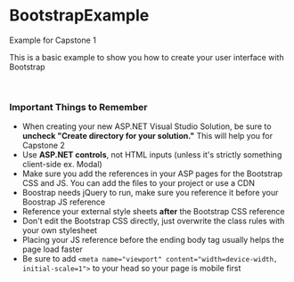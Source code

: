 # BootstrapExample
Example for Capstone 1

<p>This is a basic example to show you how to create your user interface with Bootstrap</p>
<br>
<h3>Important Things to Remember</h3>
<ul>
	<li>When creating your new ASP.NET Visual Studio Solution, be sure to <strong>uncheck "Create directory for your solution."</strong> This will help you for Capstone 2</li>
	<li>Use <strong>ASP.NET controls</strong>, not HTML inputs (unless it's strictly something client-side ex. Modal)</li>
	<li>Make sure you add the references in your ASP pages for the Bootstrap CSS and JS. You can add the files to your project or use a CDN</li>
	<li>Boostrap needs jQuery to run, make sure you reference it before your Boostrap JS reference</li>
	<li>Reference your external style sheets <strong>after</strong> the Bootstrap CSS reference</li>
	<li>Don't edit the Bootstrap CSS directly, just overwrite the class rules with your own stylesheet</li>
	<li>Placing your JS reference before the ending body tag usually helps the page load faster</li>
	<li>Be sure to add <code>&lt;meta name="viewport" content="width=device-width, initial-scale=1"&gt;</code> to your head so your page is mobile first
</ul>

